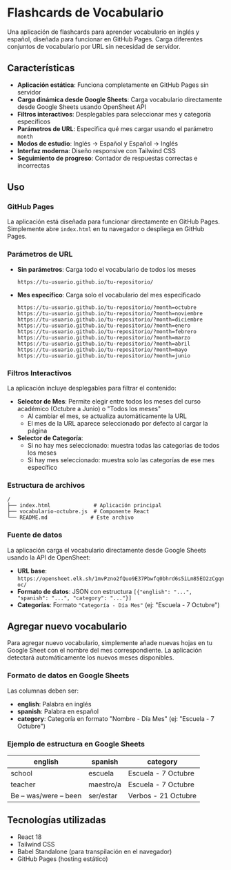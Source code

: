 # Flashcards de Vocabulario

Una aplicación de flashcards para aprender vocabulario en inglés y español, diseñada para funcionar en GitHub Pages. Carga diferentes conjuntos de vocabulario por URL sin necesidad de servidor.

## Características

- **Aplicación estática**: Funciona completamente en GitHub Pages sin servidor
- **Carga dinámica desde Google Sheets**: Carga vocabulario directamente desde Google Sheets usando OpenSheet API
- **Filtros interactivos**: Desplegables para seleccionar mes y categoría específicos
- **Parámetros de URL**: Especifica qué mes cargar usando el parámetro `month`
- **Modos de estudio**: Inglés → Español y Español → Inglés
- **Interfaz moderna**: Diseño responsive con Tailwind CSS
- **Seguimiento de progreso**: Contador de respuestas correctas e incorrectas

## Uso

### GitHub Pages

La aplicación está diseñada para funcionar directamente en GitHub Pages. Simplemente abre `index.html` en tu navegador o despliega en GitHub Pages.

### Parámetros de URL

- **Sin parámetros**: Carga todo el vocabulario de todos los meses
  ```
  https://tu-usuario.github.io/tu-repositorio/
  ```

- **Mes específico**: Carga solo el vocabulario del mes especificado
  ```
  https://tu-usuario.github.io/tu-repositorio/?month=octubre
  https://tu-usuario.github.io/tu-repositorio/?month=noviembre
  https://tu-usuario.github.io/tu-repositorio/?month=diciembre
  https://tu-usuario.github.io/tu-repositorio/?month=enero
  https://tu-usuario.github.io/tu-repositorio/?month=febrero
  https://tu-usuario.github.io/tu-repositorio/?month=marzo
  https://tu-usuario.github.io/tu-repositorio/?month=abril
  https://tu-usuario.github.io/tu-repositorio/?month=mayo
  https://tu-usuario.github.io/tu-repositorio/?month=junio
  ```

### Filtros Interactivos

La aplicación incluye desplegables para filtrar el contenido:

- **Selector de Mes**: Permite elegir entre todos los meses del curso académico (Octubre a Junio) o "Todos los meses"
  - Al cambiar el mes, se actualiza automáticamente la URL
  - El mes de la URL aparece seleccionado por defecto al cargar la página
- **Selector de Categoría**: 
  - Si no hay mes seleccionado: muestra todas las categorías de todos los meses
  - Si hay mes seleccionado: muestra solo las categorías de ese mes específico

### Estructura de archivos

```
/
├── index.html              # Aplicación principal
├── vocabulario-octubre.js  # Componente React
└── README.md              # Este archivo
```

### Fuente de datos

La aplicación carga el vocabulario directamente desde Google Sheets usando la API de OpenSheet:

- **URL base**: `https://opensheet.elk.sh/1mvPzno2fQuo9E37Pbwfq0bhrd6s5iLm85EO2zCgqnoc/`
- **Formato de datos**: JSON con estructura `[{"english": "...", "spanish": "...", "category": "..."}]`
- **Categorías**: Formato `"Categoría - Día Mes"` (ej: "Escuela - 7 Octubre")

## Agregar nuevo vocabulario

Para agregar nuevo vocabulario, simplemente añade nuevas hojas en tu Google Sheet con el nombre del mes correspondiente. La aplicación detectará automáticamente los nuevos meses disponibles.

### Formato de datos en Google Sheets

Las columnas deben ser:
- **english**: Palabra en inglés
- **spanish**: Palabra en español  
- **category**: Categoría en formato "Nombre - Día Mes" (ej: "Escuela - 7 Octubre")

### Ejemplo de estructura en Google Sheets

| english | spanish | category |
|---------|---------|----------|
| school | escuela | Escuela - 7 Octubre |
| teacher | maestro/a | Escuela - 7 Octubre |
| Be – was/were – been | ser/estar | Verbos - 21 Octubre |

## Tecnologías utilizadas

- React 18
- Tailwind CSS
- Babel Standalone (para transpilación en el navegador)
- GitHub Pages (hosting estático)
